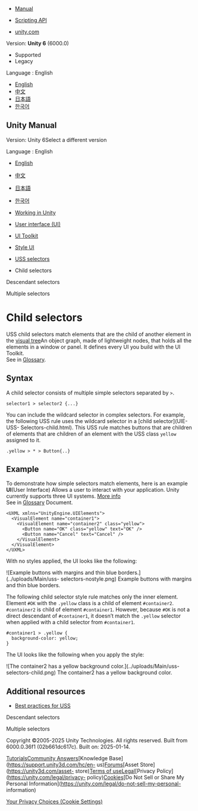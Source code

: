 [](https://docs.unity3d.com)

  * [Manual](../Manual/index.html)
  * [Scripting API](../ScriptReference/index.html)

  * [unity.com](https://unity.com/)

Version: **Unity 6** (6000.0)

  * Supported
  * Legacy

Language : English

  * [English](/Manual/UIE-USS-Selectors-child.html)
  * [中文](/cn/current/Manual/UIE-USS-Selectors-child.html)
  * [日本語](/ja/current/Manual/UIE-USS-Selectors-child.html)
  * [한국어](/kr/current/Manual/UIE-USS-Selectors-child.html)

[](https://docs.unity3d.com)

## Unity Manual

Version: Unity 6Select a different version

Language : English

  * [English](/Manual/UIE-USS-Selectors-child.html)
  * [中文](/cn/current/Manual/UIE-USS-Selectors-child.html)
  * [日本語](/ja/current/Manual/UIE-USS-Selectors-child.html)
  * [한국어](/kr/current/Manual/UIE-USS-Selectors-child.html)

  * [Working in Unity](working-in-unity.html)
  * [User interface (UI)](UIToolkits.html)
  * [UI Toolkit](UIElements.html)
  * [Style UI](UIE-USS.html)
  * [USS selectors](UIE-USS-Selectors.html)
  * Child selectors

[](UIE-USS-Selectors-descendant.html)

Descendant selectors

[](UIE-USS-Selectors-multiple.html)

Multiple selectors

# Child selectors

USS child selectors match elements that are the child of another element in
the [visual tree](UIE-VisualTree.html)An object graph, made of lightweight
nodes, that holds all the elements in a window or panel. It defines every UI
you build with the UI Toolkit.  
See in [Glossary](Glossary.html#Visualtree).

## Syntax

A child selector consists of multiple simple selectors separated by `>`.

    
    
    selector1 > selector2 {...}
    

You can include the wildcard selector in complex selectors. For example, the
following USS rule uses the wildcard selector in a [child selector](UIE-USS-
Selectors-child.html). This USS rule matches buttons that are children of
elements that are children of an element with the USS class `yellow` assigned
to it.

    
    
    .yellow > * > Button{..}
    

## Example

To demonstrate how simple selectors match elements, here is an example
**UI**(User Interface) Allows a user to interact with your application. Unity
currently supports three UI systems. [More info](UI-system-compare.html)  
See in [Glossary](Glossary.html#UI) Document.

    
    
    <UXML xmlns="UnityEngine.UIElements">
      <VisualElement name="container1">
        <VisualElement name="container2" class="yellow">
          <Button name="OK" class="yellow" text="OK" />
          <Button name="Cancel" text="Cancel" />
        </VisualElement>
      </VisualElement>
    </UXML>
    

With no styles applied, the UI looks like the following:

![Example buttons with margins and thin blue borders.](../uploads/Main/uss-
selectors-nostyle.png) Example buttons with margins and thin blue borders.

The following child selector style rule matches only the inner element.
Element `#OK` with the `.yellow` class is a child of element `#container2`.
`#container2` is child of element `#container1`. However, because `#OK` is not
a direct descendant of `#container1`, it doesn’t match the `.yellow` selector
when applied with a child selector from `#container1`.

    
    
    #container1 > .yellow {
      background-color: yellow;
    }
    

The UI looks like the following when you apply the style:

![The container2 has a yellow background color.](../uploads/Main/uss-
selectors-child.png) The container2 has a yellow background color.

## Additional resources

  * [Best practices for USS](UIE-USS-WritingStyleSheets.html)

[](UIE-USS-Selectors-descendant.html)

Descendant selectors

[](UIE-USS-Selectors-multiple.html)

Multiple selectors

Copyright ©2005-2025 Unity Technologies. All rights reserved. Built from
6000.0.36f1 (02b661dc617c). Built on: 2025-01-14.

[Tutorials](https://learn.unity.com/)[Community
Answers](https://answers.unity3d.com)[Knowledge
Base](https://support.unity3d.com/hc/en-
us)[Forums](https://forum.unity3d.com)[Asset Store](https://unity3d.com/asset-
store)[Terms of
use](https://docs.unity3d.com/Manual/TermsOfUse.html)[Legal](https://unity.com/legal)[Privacy
Policy](https://unity.com/legal/privacy-
policy)[Cookies](https://unity.com/legal/cookie-policy)[Do Not Sell or Share
My Personal Information](https://unity.com/legal/do-not-sell-my-personal-
information)

[Your Privacy Choices (Cookie Settings)](javascript:void\(0\);)

